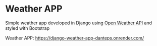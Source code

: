 # Weather APP

Simple weather app developed in Django using [Open Weather API](https://openweathermap.org/api) and styled with Bootstrap

Weather APP: https://django-weather-app-danteps.onrender.com/